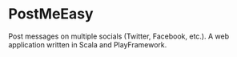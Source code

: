 # PostMeEasy
Post messages on multiple socials (Twitter, Facebook, etc.). A web application written in Scala and PlayFramework.
